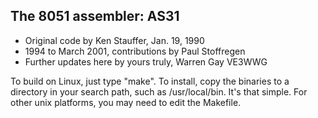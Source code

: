 The 8051 assembler: AS31
------------------------

- Original code by Ken Stauffer, Jan. 19, 1990
- 1994 to March 2001, contributions by Paul Stoffregen
- Further updates here by yours truly, Warren Gay VE3WWG

To build on Linux, just type "make".  To install, copy
the binaries to a directory in your search path, such
as /usr/local/bin.  It's that simple.  For other unix
platforms, you may need to edit the Makefile.
